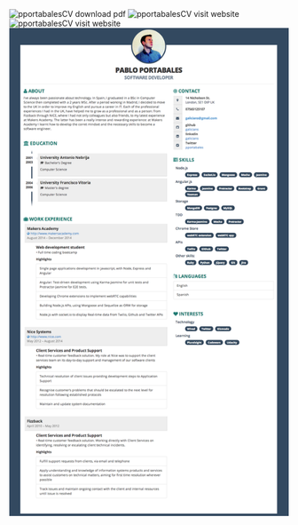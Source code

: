 
<img src="http://img.shields.io/badge/Download-CV.pdf-blue.svg" alt="pportabalesCV download pdf"/>
<img src="http://img.shields.io/badge/visit-CV--Website-blue.svg" alt="pportabalesCV visit website"/>
<img src="http://img.shields.io/badge/download-CV.png-blue.svg" alt="pportabalesCV visit website"/>


<img src="https://github.com/galicians/CV/blob/master/pabloCv.png" alt="pportabalesCV"/>


